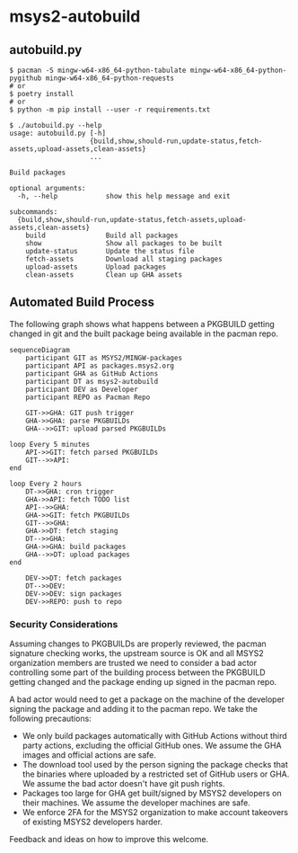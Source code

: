 # msys2-autobuild

## autobuild.py

```console
$ pacman -S mingw-w64-x86_64-python-tabulate mingw-w64-x86_64-python-pygithub mingw-w64-x86_64-python-requests
# or
$ poetry install
# or
$ python -m pip install --user -r requirements.txt
```

```console
$ ./autobuild.py --help
usage: autobuild.py [-h]
                    {build,show,should-run,update-status,fetch-assets,upload-assets,clean-assets}
                    ...

Build packages

optional arguments:
  -h, --help            show this help message and exit

subcommands:
  {build,show,should-run,update-status,fetch-assets,upload-assets,clean-assets}
    build               Build all packages
    show                Show all packages to be built
    update-status       Update the status file
    fetch-assets        Download all staging packages
    upload-assets       Upload packages
    clean-assets        Clean up GHA assets
```

## Automated Build Process

The following graph shows what happens between a PKGBUILD getting changed in git
and the built package being available in the pacman repo.

```mermaid
sequenceDiagram
    participant GIT as MSYS2/MINGW-packages
    participant API as packages.msys2.org
    participant GHA as GitHub Actions
    participant DT as msys2-autobuild
    participant DEV as Developer
    participant REPO as Pacman Repo

    GIT->>GHA: GIT push trigger
    GHA->>GHA: parse PKGBUILDs
    GHA-->>GIT: upload parsed PKGBUILDs

loop Every 5 minutes
    API->>GIT: fetch parsed PKGBUILDs
    GIT-->>API: 
end

loop Every 2 hours
    DT->>GHA: cron trigger
    GHA->>API: fetch TODO list
    API-->>GHA: 
    GHA->>GIT: fetch PKGBUILDs
    GIT-->>GHA: 
    GHA->>DT: fetch staging
    DT-->>GHA: 
    GHA->>GHA: build packages
    GHA-->>DT: upload packages
end

    DEV->>DT: fetch packages
    DT-->>DEV: 
    DEV->>DEV: sign packages
    DEV->>REPO: push to repo
```

### Security Considerations

Assuming changes to PKGBUILDs are properly reviewed, the pacman signature
checking works, the upstream source is OK and all MSYS2 organization members are
trusted we need to consider a bad actor controlling some part of the building
process between the PKGBUILD getting changed and the package ending up signed in
the pacman repo.

A bad actor would need to get a package on the machine of the developer signing
the package and adding it to the pacman repo. We take the following precautions:

* We only build packages automatically with GitHub Actions without third party
  actions, excluding the official GitHub ones. We assume the GHA images and
  official actions are safe.
* The download tool used by the person signing the package checks that the
  binaries where uploaded by a restricted set of GitHub users or GHA.
  We assume the bad actor doesn't have git push rights.
* Packages too large for GHA get built/signed by MSYS2 developers on their
  machines. We assume the developer machines are safe.
* We enforce 2FA for the MSYS2 organization to make account takeovers of
  existing MSYS2 developers harder.

Feedback and ideas on how to improve this welcome.
